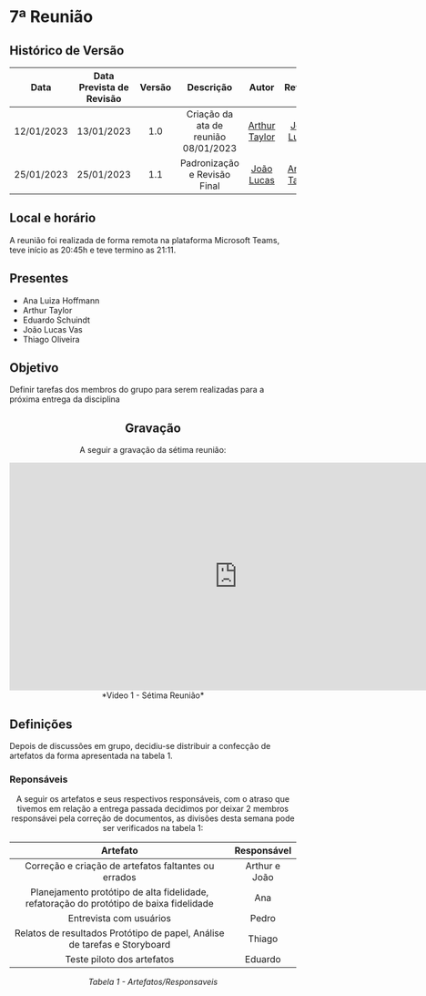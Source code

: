 # 7ª Reunião

## <a>Histórico de Versão</a>

|    Data    | Data Prevista de Revisão | Versão |              Descrição               |                   Autor                    |                  Revisor                   |
| :--------: | :----------------------: | :----: | :----------------------------------: | :----------------------------------------: | :----------------------------------------: |
| 12/01/2023 |        13/01/2023        |  1.0   | Criação da ata de reunião 08/01/2023 | [Arthur Taylor](https://github.com/Eruel6) | [João Lucas](https://github.com/HacKairos) |
| 25/01/2023 |        25/01/2023        |  1.1   |     Padronização e Revisão Final     | [João Lucas](https://github.com/HacKairos) | [Arthur Taylor](https://github.com/Eruel6) |

## <a>Local e horário</a>

A reunião foi realizada de forma remota na plataforma Microsoft Teams, teve início as 20:45h e teve termino as 21:11.

## <a>Presentes</a>

- Ana Luiza Hoffmann
- Arthur Taylor
- Eduardo Schuindt
- João Lucas Vas
- Thiago Oliveira

## <a>Objetivo</a>

Definir tarefas dos membros do grupo para serem realizadas para a próxima entrega da disciplina

<center>

## <a>Gravação</a>
A seguir a gravação da sétima reunião:
<iframe width="800" height="400" src="https://www.youtube-nocookie.com/embed/uRLzCmLpQoQ" frameborder="0" allow="accelerometer; autoplay; clipboard-write; encrypted-media; gyroscope; picture-in-picture" allowfullscreen></iframe>
*Video 1 - Sétima Reunião*

</center>

## <a>Definições</a>

Depois de discussões em grupo, decidiu-se distribuir a confecção de artefatos da forma apresentada na tabela 1.

### <a>Reponsáveis </a>

<center>
A seguir os artefatos e seus respectivos responsáveis, com o atraso que tivemos em relação a entrega passada decidimos por deixar 2 membros responsávei pela correção de documentos, as divisões desta semana pode ser verificados na tabela 1:

|                                        Artefato                                         |  Responsável  |
| :-------------------------------------------------------------------------------------: | :-----------: |
|                  Correção e criação de artefatos faltantes ou errados                   | Arthur e João |
| Planejamento protótipo de alta fidelidade, refatoração do protótipo de baixa fidelidade |      Ana      |
|                                 Entrevista com usuários                                 |     Pedro     |
|        Relatos de resultados Protótipo de papel, Análise de tarefas e Storyboard        |    Thiago     |
|                               Teste piloto dos artefatos                                |    Eduardo    |

*Tabela 1 - Artefatos/Responsaveis*
</center>
